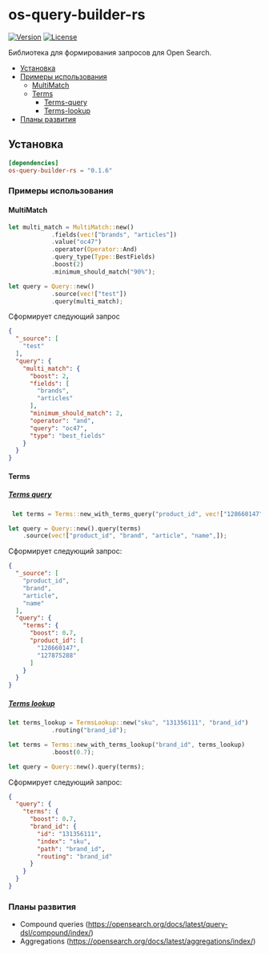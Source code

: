 # os-query-builder-rs
[![Version](https://img.shields.io/crates/v/os-query-builder-rs)](https://crates.io/crates/os-query-builder-rs)
[![License](https://img.shields.io/crates/l/os-query-builder-rs)](License)

Библиотека для формирования запросов для Open Search.

- [Установка](#установка)
- [Примеры использования](#примеры-использования)
  - [MultiMatch](#multimatch)
  - [Terms](#terms)
    - [Terms-query](#terms-query)
    - [Terms-lookup](#terms-lookup) 
- [Планы развития](#планы-развития)

## Установка
```toml
[dependencies]
os-query-builder-rs = "0.1.6"
```

### Примеры использования

#### MultiMatch
```rust
let multi_match = MultiMatch::new()
            .fields(vec!["brands", "articles"])
            .value("oc47")
            .operator(Operator::And)
            .query_type(Type::BestFields)
            .boost(2)
            .minimum_should_match("90%");

let query = Query::new()
            .source(vec!["test"])
            .query(multi_match);
```

Сформирует следующий запрос

```json
{
  "_source": [
    "test"
  ],
  "query": {
    "multi_match": {
      "boost": 2,
      "fields": [
        "brands",
        "articles"
      ],
      "minimum_should_match": 2,
      "operator": "and",
      "query": "oc47",
      "type": "best_fields"
    }
  }
}
```

#### Terms
##### [Terms query](https://opensearch.org/docs/latest/query-dsl/term/terms/)
```rust
 let terms = Terms::new_with_terms_query("product_id", vec!["128660147","127875288",]).boost(0.7);

let query = Query::new().query(terms)
    .source(vec!["product_id", "brand", "article", "name",]);
```

Сформирует следующий запрос:
```json
{
  "_source": [
    "product_id",
    "brand",
    "article",
    "name"
  ],
  "query": {
    "terms": {
      "boost": 0.7,
      "product_id": [
        "128660147",
        "127875288"
      ]
    }
  }
}
```

##### [Terms lookup](https://opensearch.org/docs/latest/query-dsl/term/terms/#terms-lookup)
```rust
let terms_lookup = TermsLookup::new("sku", "131356111", "brand_id")
            .routing("brand_id");

let terms = Terms::new_with_terms_lookup("brand_id", terms_lookup)
            .boost(0.7);

let query = Query::new().query(terms);
```

Сформирует следующий запрос:
```json
{
  "query": {
    "terms": {
      "boost": 0.7,
      "brand_id": {
        "id": "131356111",
        "index": "sku",
        "path": "brand_id",
        "routing": "brand_id"
      }
    }
  }
}
```

### Планы развития
- Compound queries (https://opensearch.org/docs/latest/query-dsl/compound/index/)
- Aggregations (https://opensearch.org/docs/latest/aggregations/index/)